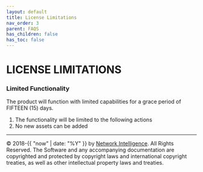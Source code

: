 ```yaml
---
layout: default
title: License Limitations
nav_order: 3
parent: FAQS
has_children: false
has_toc: false
---
```


# [](#header-1) LICENSE LIMITATIONS

### Limited Functionality

The product will function with limited capabilities for a grace period of FIFTEEN (15) days. 
  1. The functionality will be limited to the following actions  
  2. No new assets can be added 



* * *
&copy; 2018-{{ "now" | date: "%Y" }} by [Network Intelligence](https://www.niiconsulting.com). All Rights Reserved.
 The Software and any accompanying documentation are copyrighted and protected by copyright laws and international copyright treaties, as well as other intellectual property laws and treaties.
